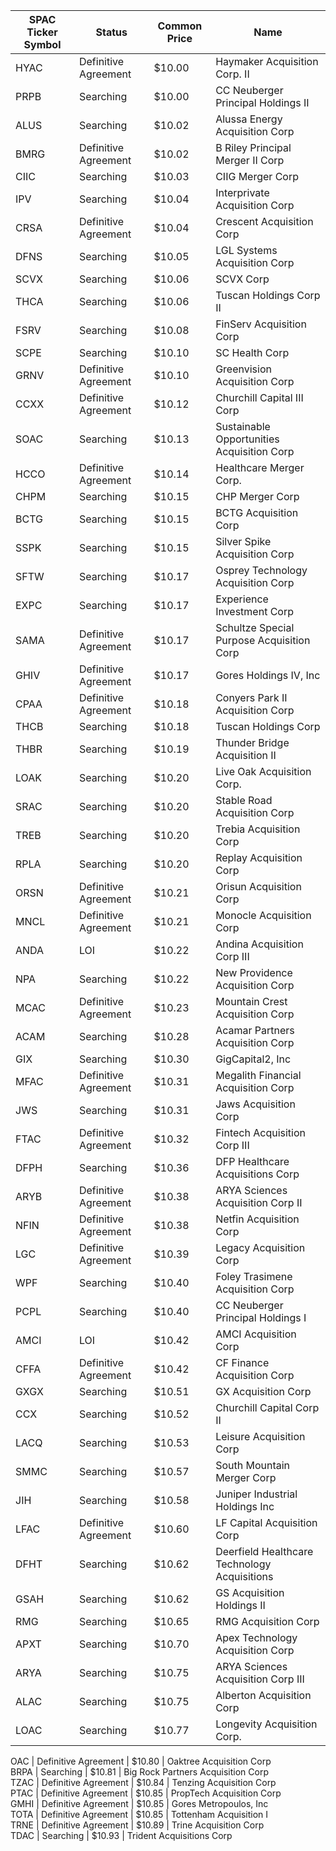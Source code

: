 SPAC Ticker Symbol | Status               | Common Price  | Name                                        
------------------ | -------------------- | ------------- | --------------------------------------------
HYAC               | Definitive Agreement | $10.00        | Haymaker Acquisition Corp. II               
PRPB               | Searching            | $10.00        | CC Neuberger Principal Holdings II          
ALUS               | Searching            | $10.02        | Alussa Energy Acquisition Corp              
BMRG               | Definitive Agreement | $10.02        | B Riley Principal Merger II Corp            
CIIC               | Searching            | $10.03        | CIIG Merger Corp                            
IPV                | Searching            | $10.04        | Interprivate Acquisition Corp               
CRSA               | Definitive Agreement | $10.04        | Crescent Acquisition Corp                   
DFNS               | Searching            | $10.05        | LGL Systems Acquisition Corp                
SCVX               | Searching            | $10.06        | SCVX Corp                                   
THCA               | Searching            | $10.06        | Tuscan Holdings Corp II                     
FSRV               | Searching            | $10.08        | FinServ Acquisition Corp                    
SCPE               | Searching            | $10.10        | SC Health Corp                              
GRNV               | Definitive Agreement | $10.10        | Greenvision Acquisition Corp                
CCXX               | Definitive Agreement | $10.12        | Churchill Capital III Corp                  
SOAC               | Searching            | $10.13        | Sustainable Opportunities Acquisition Corp  
HCCO               | Definitive Agreement | $10.14        | Healthcare Merger Corp.                     
CHPM               | Searching            | $10.15        | CHP Merger Corp                             
BCTG               | Searching            | $10.15        | BCTG Acquisition Corp                       
SSPK               | Searching            | $10.15        | Silver Spike Acquisition Corp               
SFTW               | Searching            | $10.17        | Osprey Technology Acquisition Corp          
EXPC               | Searching            | $10.17        | Experience Investment Corp                  
SAMA               | Definitive Agreement | $10.17        | Schultze Special Purpose Acquisition Corp   
GHIV               | Definitive Agreement | $10.17        | Gores Holdings IV, Inc                      
CPAA               | Definitive Agreement | $10.18        | Conyers Park II Acquisition Corp            
THCB               | Searching            | $10.18        | Tuscan Holdings Corp                        
THBR               | Searching            | $10.19        | Thunder Bridge Acquisition II               
LOAK               | Searching            | $10.20        | Live Oak Acquisition Corp.                  
SRAC               | Searching            | $10.20        | Stable Road Acquisition Corp                
TREB               | Searching            | $10.20        | Trebia Acquisition Corp                     
RPLA               | Searching            | $10.20        | Replay Acquisition Corp                     
ORSN               | Definitive Agreement | $10.21        | Orisun Acquisition Corp                     
MNCL               | Definitive Agreement | $10.21        | Monocle Acquisition Corp                    
ANDA               | LOI                  | $10.22        | Andina Acquisition Corp III                 
NPA                | Searching            | $10.22        | New Providence Acquisition Corp             
MCAC               | Definitive Agreement | $10.23        | Mountain Crest Acquisition Corp             
ACAM               | Searching            | $10.28        | Acamar Partners Acquisition Corp            
GIX                | Searching            | $10.30        | GigCapital2, Inc                            
MFAC               | Definitive Agreement | $10.31        | Megalith Financial Acquisition Corp         
JWS                | Searching            | $10.31        | Jaws Acquisition Corp                       
FTAC               | Definitive Agreement | $10.32        | Fintech Acquisition Corp III                
DFPH               | Searching            | $10.36        | DFP Healthcare Acquisitions Corp            
ARYB               | Definitive Agreement | $10.38        | ARYA Sciences Acquisition Corp II           
NFIN               | Definitive Agreement | $10.38        | Netfin Acquisition Corp                     
LGC                | Definitive Agreement | $10.39        | Legacy Acquisition Corp                     
WPF                | Searching            | $10.40        | Foley Trasimene Acquisition Corp            
PCPL               | Searching            | $10.40        | CC Neuberger Principal Holdings I           
AMCI               | LOI                  | $10.42        | AMCI Acquisition Corp                       
CFFA               | Definitive Agreement | $10.42        | CF Finance Acquisition Corp                 
GXGX               | Searching            | $10.51        | GX Acquisition Corp                         
CCX                | Searching            | $10.52        | Churchill Capital Corp II                   
LACQ               | Searching            | $10.53        | Leisure Acquisition Corp                    
SMMC               | Searching            | $10.57        | South Mountain Merger Corp                  
JIH                | Searching            | $10.58        | Juniper Industrial Holdings Inc             
LFAC               | Definitive Agreement | $10.60        | LF Capital Acquisition Corp                 
DFHT               | Searching            | $10.62        | Deerfield Healthcare Technology Acquisitions
GSAH               | Searching            | $10.62        | GS Acquisition Holdings II                  
RMG                | Searching            | $10.65        | RMG Acquisition Corp                        
APXT               | Searching            | $10.70        | Apex Technology Acquisition Corp            
ARYA               | Searching            | $10.75        | ARYA Sciences Acquisition Corp III          
ALAC               | Searching            | $10.75        | Alberton Acquisition Corp                   
LOAC               | Searching            | $10.77        | Longevity Acquisition Corp.
                
OAC                | Definitive Agreement | $10.80        | Oaktree Acquisition Corp                    
BRPA               | Searching            | $10.81        | Big Rock Partners Acquisition Corp          
TZAC               | Definitive Agreement | $10.84        | Tenzing Acquisition Corp                    
PTAC               | Definitive Agreement | $10.85        | PropTech Acquisition Corp                   
GMHI               | Definitive Agreement | $10.85        | Gores Metropoulos, Inc                      
TOTA               | Definitive Agreement | $10.85        | Tottenham Acquisition I                     
TRNE               | Definitive Agreement | $10.89        | Trine Acquisition Corp                      
TDAC               | Searching            | $10.93        | Trident Acquisitions Corp                   
